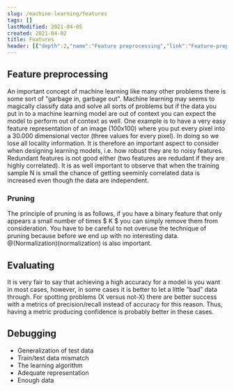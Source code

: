 ```yaml
---
slug: /machine-learning/features
tags: []
lastModified: 2021-04-05
created: 2021-04-02
title: Features
header: [{"depth":2,"name":"Feature preprocessing","link":"Feature-preprocessing"},{"depth":3,"name":"Pruning","link":"Pruning"},{"depth":2,"name":"Evaluating","link":"Evaluating"},{"depth":1,"name":"Debugging","link":"Debugging"}]
---
```


## Feature preprocessing
An important concept of machine learning like many other problems there is some sort of "garbage in, garbage out". Machine learning may seems to magically classify data and solve all sorts of problems but if the data you put in to a machine learning model are out of context you can expect the model to perform out of context as well. One example is to have a very easy feature representation of an image (100x100) where you put every pixel into a 30.000 dimensional vector (three values for every pixel). In doing so we lose all locality information. It is therefore an important aspect to consider when designing learning models, i.e. how robust they are to noisy features. Redundant features is not good either (two features are redudant if they are highly correlated). It is as well important to observe that when the training sample N is small the chance of getting seeminly correlated data is increased even though the data are independent.

### Pruning
The principle of pruning is as follows, if you have a binary feature that only appears a small number of times $ K $ you can simply remove them from consideration. You have to be careful to not overuse the technique of pruning because before we end up with no interesting data. @(Normalization)(normalization) is also important.


## Evaluating
It is very fair to say that achieving a high accuracy for a model is you want in most cases, however, in some cases it is better to let a little "bad" data through. For spotting problems (X versus not-X) there are better success with a metrics of precision/recall instead of accuracy for this reason. Thus, having a metric producing confidence is probably better in these cases.

## Debugging
- Generalization of test data
- Train/test data mismatch
- The learning algorithm
- Adequate representation
- Enough data
